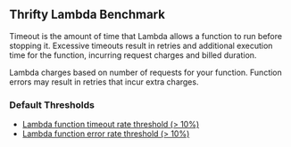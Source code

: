 ## Thrifty Lambda Benchmark

Timeout is the amount of time that Lambda allows a function to run before stopping it. Excessive timeouts result in retries and additional execution time for the function, incurring request charges and billed duration.

Lambda charges based on number of requests for your function. Function errors may result in retries that incur extra charges.

### Default Thresholds

- [Lambda function timeout rate threshold (> 10%)](https://hub.steampipe.io/mods/turbot/aws_thrifty/queries/lambda_function_excessive_timeout)
- [Lambda function error rate threshold (> 10%)](https://hub.steampipe.io/mods/turbot/aws_thrifty/queries/lambda_function_high_error_rate)
